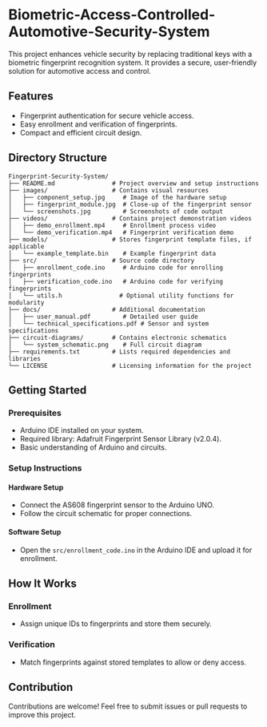 # Biometric-Access-Controlled-Automotive-Security-System

This project enhances vehicle security by replacing traditional keys with a biometric fingerprint recognition system. It provides a secure, user-friendly solution for automotive access and control.

## Features
- Fingerprint authentication for secure vehicle access.
- Easy enrollment and verification of fingerprints.
- Compact and efficient circuit design.

## Directory Structure
```
Fingerprint-Security-System/
├── README.md                # Project overview and setup instructions
├── images/                  # Contains visual resources
│   ├── component_setup.jpg     # Image of the hardware setup
│   ├── fingerprint_module.jpg  # Close-up of the fingerprint sensor
│   └── screenshots.jpg         # Screenshots of code output
├── videos/                  # Contains project demonstration videos
│   ├── demo_enrollment.mp4     # Enrollment process video
│   └── demo_verification.mp4   # Fingerprint verification demo
├── models/                  # Stores fingerprint template files, if applicable
│   └── example_template.bin    # Example fingerprint data
├── src/                     # Source code directory
│   ├── enrollment_code.ino     # Arduino code for enrolling fingerprints
│   ├── verification_code.ino   # Arduino code for verifying fingerprints
│   └── utils.h                # Optional utility functions for modularity
├── docs/                    # Additional documentation
│   ├── user_manual.pdf         # Detailed user guide
│   └── technical_specifications.pdf # Sensor and system specifications
├── circuit-diagrams/        # Contains electronic schematics
│   └── system_schematic.png    # Full circuit diagram
├── requirements.txt         # Lists required dependencies and libraries
└── LICENSE                  # Licensing information for the project

```


## Getting Started

### Prerequisites
- Arduino IDE installed on your system.
- Required library: Adafruit Fingerprint Sensor Library (v2.0.4).
- Basic understanding of Arduino and circuits.

### Setup Instructions

#### Hardware Setup
- Connect the AS608 fingerprint sensor to the Arduino UNO.
- Follow the circuit schematic for proper connections.

#### Software Setup
- Open the `src/enrollment_code.ino` in the Arduino IDE and upload it for enrollment.

## How It Works

### Enrollment
- Assign unique IDs to fingerprints and store them securely.

### Verification
- Match fingerprints against stored templates to allow or deny access.

## Contribution
Contributions are welcome! Feel free to submit issues or pull requests to improve this project.
